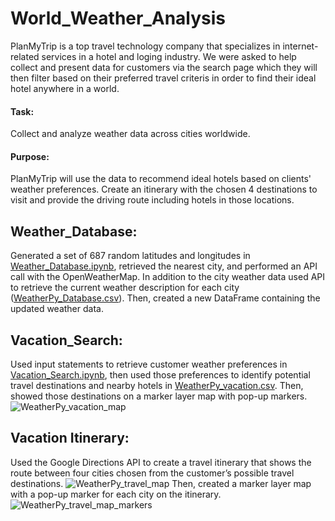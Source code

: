 # World_Weather_Analysis
PlanMyTrip is a top travel technology company that specializes in internet-related services in a hotel and loging industry. We were asked to help collect and present data for customers via the search page which they will then filter based on their preferred travel criteris in order to find their ideal hotel anywhere in a world.

#### Task:
Collect and analyze weather data across cities worldwide.
#### Purpose:
PlanMyTrip will use the data to recommend ideal hotels based on clients' weather preferences. Create an itinerary with the chosen 4 destinations to visit and provide the driving route including hotels in those locations.

## Weather_Database:
Generated a set of 687 random latitudes and longitudes in [Weather_Database.ipynb](https://github.com/Cryptotwister/World_Weather_Analysis/blob/main/Weather_Database/Weather_Database.ipynb), retrieved the nearest city, and performed an API call with the OpenWeatherMap. In addition to the city weather data used API to retrieve the current weather description for each city ([WeatherPy_Database.csv](https://github.com/Cryptotwister/World_Weather_Analysis/blob/main/Weather_Database/WeatherPy_Database.csv)). Then, created a new DataFrame containing the updated weather data.

## Vacation_Search:
Used input statements to retrieve customer weather preferences in [Vacation_Search.ipynb](https://github.com/Cryptotwister/World_Weather_Analysis/blob/main/Vacation_Search/Vacation_Search.ipynb), then used those preferences to identify potential travel destinations and nearby hotels in [WeatherPy_vacation.csv](https://github.com/Cryptotwister/World_Weather_Analysis/blob/main/Vacation_Search/WeatherPy_vacation.csv). Then, showed those destinations on a marker layer map with pop-up markers.
![WeatherPy_vacation_map](https://user-images.githubusercontent.com/42978221/145732063-43402f55-48af-4ba4-b7f8-c2e51df2ab8c.png)

## Vacation Itinerary:
Used the Google Directions API to create a travel itinerary that shows the route between four cities chosen from the customer’s possible travel destinations.
![WeatherPy_travel_map](https://user-images.githubusercontent.com/42978221/145732109-25118ebb-48f0-4881-b2cd-4e51d1ba498a.png)
Then, created a marker layer map with a pop-up marker for each city on the itinerary.
![WeatherPy_travel_map_markers](https://user-images.githubusercontent.com/42978221/145732101-dceec7e4-1e26-44ba-b4c2-3965b54511fe.png)
